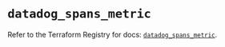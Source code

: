 # `datadog_spans_metric`

Refer to the Terraform Registry for docs: [`datadog_spans_metric`](https://registry.terraform.io/providers/datadog/datadog/3.37.0/docs/resources/spans_metric).
